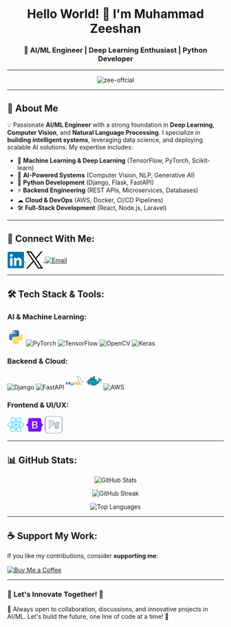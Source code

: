 ### <h1 align="center">Hello World! 👋 I'm Muhammad Zeeshan</h1>

<h3 align="center">🚀 AI/ML Engineer | Deep Learning Enthusiast | Python Developer</h3>

---

<p align="center">
  <img src="https://komarev.com/ghpvc/?username=zee-offcial&label=Profile%20views&color=blueviolet&style=plastic" alt="zee-offcial" />
</p>

---

## 🚀 About Me

💡 Passionate **AI/ML Engineer** with a strong foundation in **Deep Learning**, **Computer Vision**, and **Natural Language Processing**. I specialize in **building intelligent systems**, leveraging data science, and deploying scalable AI solutions. My expertise includes:

- 🔬 **Machine Learning & Deep Learning** (TensorFlow, PyTorch, Scikit-learn)
- 🧠 **AI-Powered Systems** (Computer Vision, NLP, Generative AI)
- 🐍 **Python Development** (Django, Flask, FastAPI)
- ⚡ **Backend Engineering** (REST APIs, Microservices, Databases)
- ☁ **Cloud & DevOps** (AWS, Docker, CI/CD Pipelines)
- 🛠 **Full-Stack Development** (React, Node.js, Laravel)

---

## 🔗 Connect With Me:

<p align="left">
<a href="https://linkedin.com/in/zeeshanofficial" target="blank">
  <img align="center" src="https://raw.githubusercontent.com/devicons/devicon/master/icons/linkedin/linkedin-original.svg" alt="LinkedIn" height="40" width="40"/>
</a>
<a href="https://twitter.com/zee_official_1" target="blank">
  <img align="center" src="https://raw.githubusercontent.com/devicons/devicon/master/icons/twitter/twitter-original.svg" alt="Twitter" height="40" width="40"/>
</a>
<a href="mailto:zeeshancup@gmail.com" target="blank">
  <img align="center" src="https://img.icons8.com/color/48/000000/gmail-new.png" alt="Email" height="40" width="40"/>
</a>
</p>

---

## 🛠️ Tech Stack & Tools:

### **AI & Machine Learning:**
<p>
  <img src="https://raw.githubusercontent.com/devicons/devicon/master/icons/python/python-original.svg" alt="Python" width="40" height="40"/>
  <img src="https://www.vectorlogo.zone/logos/pytorch/pytorch-icon.svg" alt="PyTorch" width="40" height="40"/>
  <img src="https://www.vectorlogo.zone/logos/tensorflow/tensorflow-icon.svg" alt="TensorFlow" width="40" height="40"/>
  <img src="https://www.vectorlogo.zone/logos/opencv/opencv-icon.svg" alt="OpenCV" width="40" height="40"/>
  <img src="https://upload.wikimedia.org/wikipedia/commons/a/ae/Keras_logo.svg" alt="Keras" width="40" height="40"/>
</p>

### **Backend & Cloud:**
<p>
  <img src="https://www.vectorlogo.zone/logos/djangoproject/djangoproject-icon.svg" alt="Django" width="40" height="40"/>
  <img src="https://fastapi.tiangolo.com/img/logo-margin/logo-teal.png" alt="FastAPI" width="40" height="40"/>
  <img src="https://raw.githubusercontent.com/devicons/devicon/master/icons/mysql/mysql-original-wordmark.svg" alt="MySQL" width="40" height="40"/>
  <img src="https://raw.githubusercontent.com/devicons/devicon/master/icons/docker/docker-original.svg" alt="Docker" width="40" height="40"/>
  <img src="https://upload.wikimedia.org/wikipedia/commons/9/93/Amazon_Web_Services_Logo.svg" alt="AWS" width="40" height="40"/>
</p>


### **Frontend & UI/UX:**
<p>
  <img src="https://raw.githubusercontent.com/devicons/devicon/master/icons/react/react-original.svg" alt="React" width="40" height="40"/>
  <img src="https://raw.githubusercontent.com/devicons/devicon/master/icons/bootstrap/bootstrap-original.svg" alt="Bootstrap" width="40" height="40"/>
  <img src="https://raw.githubusercontent.com/devicons/devicon/master/icons/photoshop/photoshop-line.svg" alt="Photoshop" width="40" height="40"/>
</p>

---

## 📊 GitHub Stats:

<p align="center">
  <img src="https://github-readme-stats.vercel.app/api?username=zee-offcial&show_icons=true&theme=radical" alt="GitHub Stats" />
</p>

<p align="center">
  <img src="https://github-readme-streak-stats.herokuapp.com/?user=zee-offcial&theme=radical" alt="GitHub Streak" />
</p>

<p align="center">
  <img src="https://github-readme-stats.vercel.app/api/top-langs/?username=zee-offcial&layout=compact&theme=radical" alt="Top Languages" />
</p>

---

## ☕ Support My Work:

If you like my contributions, consider **supporting me**:

<a href="https://ko-fi.com/zee_official">
  <img align="center" src="https://cdn.ko-fi.com/cdn/kofi3.png?v=3" height="50" width="210" alt="Buy Me a Coffee" />
</a>

---

### 🎯 **Let's Innovate Together!** 🚀

💬 Always open to collaboration, discussions, and innovative projects in AI/ML. Let's build the future, one line of code at a time! 🚀
